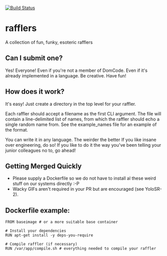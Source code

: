 [![Build Status](https://travis-ci.org/domcode/rafflers.svg?branch=master)](https://travis-ci.org/domcode/rafflers)

# rafflers
A collection of fun, funky, esoteric rafflers

## Can I submit one?
Yes! Everyone! Even if you're not a member of DomCode. Even if it's already implemented in a language. Be creative. Have fun!

## How does it work?
It's easy! Just create a directory in the top level for your raffler.

Each raffler should accept a filename as the first CLI argument. The file will contain a line-delimited list of names, from which the raffler should echo a single random name from. See the example_names file for an example of the format.

You can write it in any language. The weirder the better If you like insane over engineering, do so! If you like to do it the way you've been telling your junior colleagues no to, go ahead!

## Getting Merged Quickly
- Please supply a Dockerfile so we do not have to install al these weird stuff on our systems directly :-P 
- Wacky GIFs aren't required in your PR but are encouraged (see YoloSR-2).

## Dockerfile example:
```
FROM baseimage # or a more suitable base container

# Install your dependencies
RUN apt-get install -y deps-you-require

# Compile raffler (if necessary)
RUN /var/app/compile.sh # everything needed to compile your raffler
```
